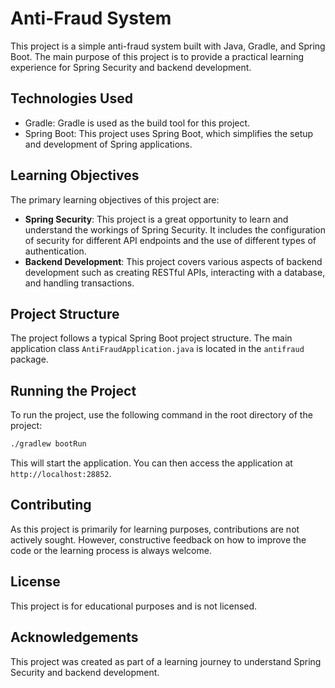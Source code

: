 # Anti-Fraud System

This project is a simple anti-fraud system built with Java, Gradle, and Spring Boot. The main purpose of this project is to provide a practical learning experience for Spring Security and backend development.

## Technologies Used

- Gradle: Gradle is used as the build tool for this project.
- Spring Boot: This project uses Spring Boot, which simplifies the setup and development of Spring applications.

## Learning Objectives

The primary learning objectives of this project are:

- **Spring Security**: This project is a great opportunity to learn and understand the workings of Spring Security. It includes the configuration of security for different API endpoints and the use of different types of authentication.
- **Backend Development**: This project covers various aspects of backend development such as creating RESTful APIs, interacting with a database, and handling transactions.

## Project Structure

The project follows a typical Spring Boot project structure. The main application class `AntiFraudApplication.java` is located in the `antifraud` package.

## Running the Project

To run the project, use the following command in the root directory of the project:

```bash
./gradlew bootRun
```

This will start the application. You can then access the application at `http://localhost:28852`.

## Contributing

As this project is primarily for learning purposes, contributions are not actively sought. However, constructive feedback on how to improve the code or the learning process is always welcome.

## License

This project is for educational purposes and is not licensed.

## Acknowledgements

This project was created as part of a learning journey to understand Spring Security and backend development.